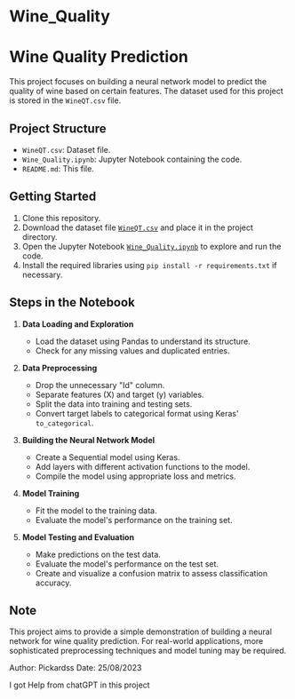 # Wine_Quality

# Wine Quality Prediction

This project focuses on building a neural network model to predict the quality of wine based on certain features. The dataset used for this project is stored in the `WineQT.csv` file.

## Project Structure

- `WineQT.csv`: Dataset file.
- `Wine_Quality.ipynb`: Jupyter Notebook containing the code.
- `README.md`: This file.

## Getting Started

1. Clone this repository.
2. Download the dataset file [`WineQT.csv`](WineQT.csv) and place it in the project directory.
3. Open the Jupyter Notebook [`Wine_Quality.ipynb`](Wine_Quality.ipynb) to explore and run the code.
4. Install the required libraries using `pip install -r requirements.txt` if necessary.

## Steps in the Notebook

1. **Data Loading and Exploration**
   - Load the dataset using Pandas to understand its structure.
   - Check for any missing values and duplicated entries.

2. **Data Preprocessing**
   - Drop the unnecessary "Id" column.
   - Separate features (X) and target (y) variables.
   - Split the data into training and testing sets.
   - Convert target labels to categorical format using Keras' `to_categorical`.

3. **Building the Neural Network Model**
   - Create a Sequential model using Keras.
   - Add layers with different activation functions to the model.
   - Compile the model using appropriate loss and metrics.

4. **Model Training**
   - Fit the model to the training data.
   - Evaluate the model's performance on the training set.

5. **Model Testing and Evaluation**
   - Make predictions on the test data.
   - Evaluate the model's performance on the test set.
   - Create and visualize a confusion matrix to assess classification accuracy.

## Note

This project aims to provide a simple demonstration of building a neural network for wine quality prediction. For real-world applications, more sophisticated preprocessing techniques and model tuning may be required.

Author: Pickardss
Date: 25/08/2023

I got Help from chatGPT in this project
